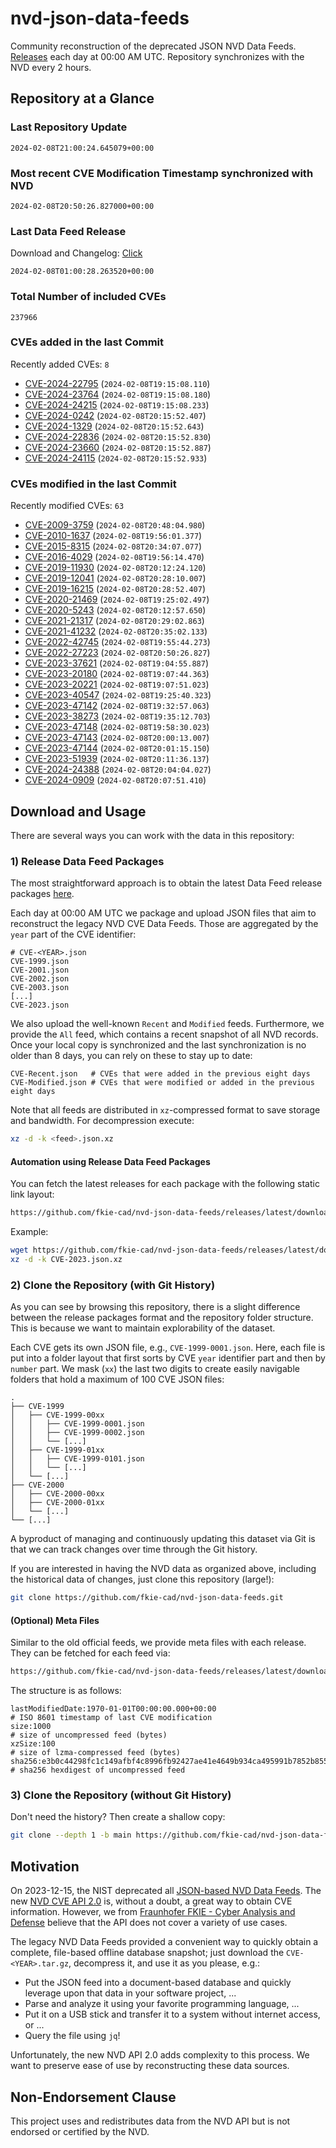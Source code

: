 # nvd-json-data-feeds

Community reconstruction of the deprecated JSON NVD Data Feeds. 
[Releases](https://github.com/fkie-cad/nvd-json-data-feeds/releases/latest) each day at 00:00 AM UTC.
Repository synchronizes with the NVD every 2 hours.

## Repository at a Glance

### Last Repository Update

```plain
2024-02-08T21:00:24.645079+00:00
```

### Most recent CVE Modification Timestamp synchronized with NVD

```plain
2024-02-08T20:50:26.827000+00:00
```

### Last Data Feed Release

Download and Changelog: [Click](https://github.com/fkie-cad/nvd-json-data-feeds/releases/latest)

```plain
2024-02-08T01:00:28.263520+00:00
```

### Total Number of included CVEs

```plain
237966
```

### CVEs added in the last Commit

Recently added CVEs: `8`

* [CVE-2024-22795](CVE-2024/CVE-2024-227xx/CVE-2024-22795.json) (`2024-02-08T19:15:08.110`)
* [CVE-2024-23764](CVE-2024/CVE-2024-237xx/CVE-2024-23764.json) (`2024-02-08T19:15:08.180`)
* [CVE-2024-24215](CVE-2024/CVE-2024-242xx/CVE-2024-24215.json) (`2024-02-08T19:15:08.233`)
* [CVE-2024-0242](CVE-2024/CVE-2024-02xx/CVE-2024-0242.json) (`2024-02-08T20:15:52.407`)
* [CVE-2024-1329](CVE-2024/CVE-2024-13xx/CVE-2024-1329.json) (`2024-02-08T20:15:52.643`)
* [CVE-2024-22836](CVE-2024/CVE-2024-228xx/CVE-2024-22836.json) (`2024-02-08T20:15:52.830`)
* [CVE-2024-23660](CVE-2024/CVE-2024-236xx/CVE-2024-23660.json) (`2024-02-08T20:15:52.887`)
* [CVE-2024-24115](CVE-2024/CVE-2024-241xx/CVE-2024-24115.json) (`2024-02-08T20:15:52.933`)


### CVEs modified in the last Commit

Recently modified CVEs: `63`

* [CVE-2009-3759](CVE-2009/CVE-2009-37xx/CVE-2009-3759.json) (`2024-02-08T20:48:04.980`)
* [CVE-2010-1637](CVE-2010/CVE-2010-16xx/CVE-2010-1637.json) (`2024-02-08T19:56:01.377`)
* [CVE-2015-8315](CVE-2015/CVE-2015-83xx/CVE-2015-8315.json) (`2024-02-08T20:34:07.077`)
* [CVE-2016-4029](CVE-2016/CVE-2016-40xx/CVE-2016-4029.json) (`2024-02-08T19:56:14.470`)
* [CVE-2019-11930](CVE-2019/CVE-2019-119xx/CVE-2019-11930.json) (`2024-02-08T20:12:24.120`)
* [CVE-2019-12041](CVE-2019/CVE-2019-120xx/CVE-2019-12041.json) (`2024-02-08T20:28:10.007`)
* [CVE-2019-16215](CVE-2019/CVE-2019-162xx/CVE-2019-16215.json) (`2024-02-08T20:28:52.407`)
* [CVE-2020-21469](CVE-2020/CVE-2020-214xx/CVE-2020-21469.json) (`2024-02-08T19:25:02.497`)
* [CVE-2020-5243](CVE-2020/CVE-2020-52xx/CVE-2020-5243.json) (`2024-02-08T20:12:57.650`)
* [CVE-2021-21317](CVE-2021/CVE-2021-213xx/CVE-2021-21317.json) (`2024-02-08T20:29:02.863`)
* [CVE-2021-41232](CVE-2021/CVE-2021-412xx/CVE-2021-41232.json) (`2024-02-08T20:35:02.133`)
* [CVE-2022-42745](CVE-2022/CVE-2022-427xx/CVE-2022-42745.json) (`2024-02-08T19:55:44.273`)
* [CVE-2022-27223](CVE-2022/CVE-2022-272xx/CVE-2022-27223.json) (`2024-02-08T20:50:26.827`)
* [CVE-2023-37621](CVE-2023/CVE-2023-376xx/CVE-2023-37621.json) (`2024-02-08T19:04:55.887`)
* [CVE-2023-20180](CVE-2023/CVE-2023-201xx/CVE-2023-20180.json) (`2024-02-08T19:07:44.363`)
* [CVE-2023-20221](CVE-2023/CVE-2023-202xx/CVE-2023-20221.json) (`2024-02-08T19:07:51.023`)
* [CVE-2023-40547](CVE-2023/CVE-2023-405xx/CVE-2023-40547.json) (`2024-02-08T19:25:40.323`)
* [CVE-2023-47142](CVE-2023/CVE-2023-471xx/CVE-2023-47142.json) (`2024-02-08T19:32:57.063`)
* [CVE-2023-38273](CVE-2023/CVE-2023-382xx/CVE-2023-38273.json) (`2024-02-08T19:35:12.703`)
* [CVE-2023-47148](CVE-2023/CVE-2023-471xx/CVE-2023-47148.json) (`2024-02-08T19:58:30.023`)
* [CVE-2023-47143](CVE-2023/CVE-2023-471xx/CVE-2023-47143.json) (`2024-02-08T20:00:13.007`)
* [CVE-2023-47144](CVE-2023/CVE-2023-471xx/CVE-2023-47144.json) (`2024-02-08T20:01:15.150`)
* [CVE-2023-51939](CVE-2023/CVE-2023-519xx/CVE-2023-51939.json) (`2024-02-08T20:11:36.137`)
* [CVE-2024-24388](CVE-2024/CVE-2024-243xx/CVE-2024-24388.json) (`2024-02-08T20:04:04.027`)
* [CVE-2024-0909](CVE-2024/CVE-2024-09xx/CVE-2024-0909.json) (`2024-02-08T20:07:51.410`)


## Download and Usage

There are several ways you can work with the data in this repository:

### 1) Release Data Feed Packages

The most straightforward approach is to obtain the latest Data Feed release packages [here](https://github.com/fkie-cad/nvd-json-data-feeds/releases/latest).

Each day at 00:00 AM UTC we package and upload JSON files that aim to reconstruct the legacy NVD CVE Data Feeds.
Those are aggregated by the `year` part of the CVE identifier:

```
# CVE-<YEAR>.json
CVE-1999.json
CVE-2001.json
CVE-2002.json
CVE-2003.json
[...]
CVE-2023.json
```

We also upload the well-known `Recent` and `Modified` feeds.
Furthermore, we provide the `All` feed, which contains a recent snapshot of all NVD records.
Once your local copy is synchronized and the last synchronization is no older than 8 days, you can rely on these to stay up to date:

```plain
CVE-Recent.json   # CVEs that were added in the previous eight days
CVE-Modified.json # CVEs that were modified or added in the previous eight days
```

Note that all feeds are distributed in `xz`-compressed format to save storage and bandwidth.
For decompression execute:

```sh
xz -d -k <feed>.json.xz
```


#### Automation using Release Data Feed Packages

You can fetch the latest releases for each package with the following static link layout:

```sh
https://github.com/fkie-cad/nvd-json-data-feeds/releases/latest/download/CVE-<YEAR>.json.xz
```

Example:

```sh
wget https://github.com/fkie-cad/nvd-json-data-feeds/releases/latest/download/CVE-2023.json.xz
xz -d -k CVE-2023.json.xz
```



### 2) Clone the Repository (with Git History)

As you can see by browsing this repository, there is a slight difference between the release packages format and the repository folder structure.
This is because we want to maintain explorability of the dataset.

Each CVE gets its own JSON file, e.g., `CVE-1999-0001.json`.
Here, each file is put into a folder layout that first sorts by CVE `year` identifier part and then by `number` part.
We mask (`xx`) the last two digits to create easily navigable folders that hold a maximum of 100 CVE JSON files:

```plain
.
├── CVE-1999
│   ├── CVE-1999-00xx
│   │   ├── CVE-1999-0001.json
│   │   ├── CVE-1999-0002.json
│   │   └── [...]
│   ├── CVE-1999-01xx
│   │   ├── CVE-1999-0101.json
│   │   └── [...]
│   └── [...]
├── CVE-2000
│   ├── CVE-2000-00xx
│   ├── CVE-2000-01xx
│   └── [...]
└── [...]
```

A byproduct of managing and continuously updating this dataset via Git is that we can track changes over time through the Git history.

If you are interested in having the NVD data as organized above, including the historical data of changes, just clone this repository (large!):

```sh
git clone https://github.com/fkie-cad/nvd-json-data-feeds.git
```

#### (Optional) Meta Files

Similar to the old official feeds, we provide meta files with each release. They can be fetched for each feed via:

```sh
https://github.com/fkie-cad/nvd-json-data-feeds/releases/latest/download/CVE-<YEAR>.meta
```

The structure is as follows:

```plain
lastModifiedDate:1970-01-01T00:00:00.000+00:00                          # ISO 8601 timestamp of last CVE modification
size:1000                                                               # size of uncompressed feed (bytes)
xzSize:100                                                              # size of lzma-compressed feed (bytes)
sha256:e3b0c44298fc1c149afbf4c8996fb92427ae41e4649b934ca495991b7852b855 # sha256 hexdigest of uncompressed feed
```


### 3) Clone the Repository (without Git History)

Don't need the history? Then create a shallow copy:

```sh
git clone --depth 1 -b main https://github.com/fkie-cad/nvd-json-data-feeds.git
```

## Motivation

On 2023-12-15, the NIST deprecated all [JSON-based NVD Data Feeds](https://nvd.nist.gov/vuln/data-feeds#divRetirementBanner-1).
The new [NVD CVE API 2.0](https://nvd.nist.gov/developers/vulnerabilities) is, without a doubt, a great way to obtain CVE information.
However, we from [Fraunhofer FKIE - Cyber Analysis and Defense](https://www.fkie.fraunhofer.de/en/departments/cad.html) believe that the API does not cover a variety of use cases.

The legacy NVD Data Feeds provided a convenient way to quickly obtain a complete, file-based offline database snapshot; just download the `CVE-<YEAR>.tar.gz`, decompress it, and use it as you please, e.g.:

* Put the JSON feed into a document-based database and quickly leverage upon that data in your software project, ...
* Parse and analyze it using your favorite programming language, ...
* Put it on a USB stick and transfer it to a system without internet access, or ...
* Query the file using `jq`!

Unfortunately, the new NVD API 2.0 adds complexity to this process.
We want to preserve ease of use by reconstructing these data sources.

## Non-Endorsement Clause

This project uses and redistributes data from the NVD API but is not endorsed or certified by the NVD.